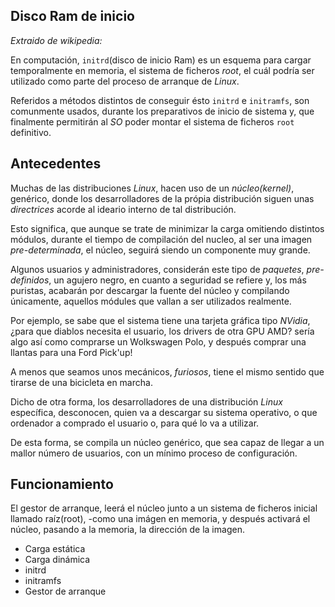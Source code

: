 ## Disco Ram de inicio

_Extraido de wikipedia:_

En computación, `initrd`(disco de inicio Ram) es un esquema para cargar 
temporalmente en memoria, el sistema de ficheros _root_, el cuál podría ser
utilizado como parte del proceso de arranque de _Linux_. 

Referidos a métodos distintos de conseguir ésto `initrd` e `initramfs`, son
comunmente usados, durante los preparativos de inicio de sistema y, que 
finalmente permitirán al _SO_ poder montar el sistema de ficheros `root`
definitivo.

## Antecedentes
Muchas de las distribuciones _Linux_, hacen uso de un _núcleo(kernel)_, 
genérico, donde los desarrolladores de la própia distribución siguen unas
_directrices_ acorde al ideario interno de tal distribución.

Esto significa, que aunque se trate de minimizar la carga omitiendo distintos
módulos, durante el tiempo de compilación del nucleo, al ser una imagen 
_pre-determinada_, el núcleo, seguirá siendo un componente muy grande.

Algunos usuarios y administradores, considerán este tipo de _paquetes_, 
_pre-definidos_, un agujero negro, en cuanto a seguridad se refiere y, los
más puristas, acabarán por descargar la fuente del núcleo y compilando
únicamente, aquellos módules que vallan a ser utilizados realmente.

Por ejemplo, se sabe que el sistema tiene una tarjeta gráfica tipo _NVidia_,
¿para que diablos necesita el usuario, los drivers de otra GPU AMD? sería
algo así como comprarse un Wolkswagen Polo, y después comprar una llantas
para una Ford Pick'up!

A menos que seamos unos mecánicos, _furiosos_, tiene el mismo sentido que
tirarse de una bicicleta en marcha. 

Dicho de otra forma, los desarrolladores de una distribución _Linux_ 
específica, desconocen, quien va a descargar su sistema operativo, o
que ordenador a comprado el usuario o, para qué lo va a utilizar.

De esta forma, se compila un núcleo genérico, que sea capaz de llegar
a un mallor número de usuarios, con un mínimo proceso de configuración.

## Funcionamiento

El gestor de arranque, leerá el núcleo junto a un sistema de ficheros 
inicial llamado raíz(root), -como una imágen en memoria, y después activará
el núcleo, pasando a la memoria, la dirección de la imagen.

- Carga estática
- Carga dinámica
- initrd
- initramfs
- Gestor de arranque


